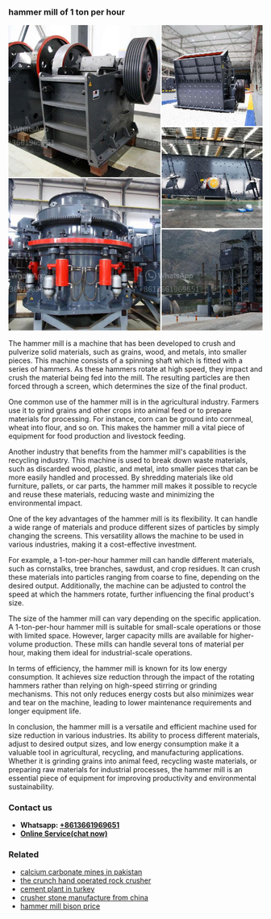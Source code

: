 <h3>hammer mill of 1 ton per hour</h3><img src='1706766747.jpg' alt=''><p>The hammer mill is a machine that has been developed to crush and pulverize solid materials, such as grains, wood, and metals, into smaller pieces. This machine consists of a spinning shaft which is fitted with a series of hammers. As these hammers rotate at high speed, they impact and crush the material being fed into the mill. The resulting particles are then forced through a screen, which determines the size of the final product.</p><p>One common use of the hammer mill is in the agricultural industry. Farmers use it to grind grains and other crops into animal feed or to prepare materials for processing. For instance, corn can be ground into cornmeal, wheat into flour, and so on. This makes the hammer mill a vital piece of equipment for food production and livestock feeding.</p><p>Another industry that benefits from the hammer mill's capabilities is the recycling industry. This machine is used to break down waste materials, such as discarded wood, plastic, and metal, into smaller pieces that can be more easily handled and processed. By shredding materials like old furniture, pallets, or car parts, the hammer mill makes it possible to recycle and reuse these materials, reducing waste and minimizing the environmental impact.</p><p>One of the key advantages of the hammer mill is its flexibility. It can handle a wide range of materials and produce different sizes of particles by simply changing the screens. This versatility allows the machine to be used in various industries, making it a cost-effective investment.</p><p>For example, a 1-ton-per-hour hammer mill can handle different materials, such as cornstalks, tree branches, sawdust, and crop residues. It can crush these materials into particles ranging from coarse to fine, depending on the desired output. Additionally, the machine can be adjusted to control the speed at which the hammers rotate, further influencing the final product's size.</p><p>The size of the hammer mill can vary depending on the specific application. A 1-ton-per-hour hammer mill is suitable for small-scale operations or those with limited space. However, larger capacity mills are available for higher-volume production. These mills can handle several tons of material per hour, making them ideal for industrial-scale operations.</p><p>In terms of efficiency, the hammer mill is known for its low energy consumption. It achieves size reduction through the impact of the rotating hammers rather than relying on high-speed stirring or grinding mechanisms. This not only reduces energy costs but also minimizes wear and tear on the machine, leading to lower maintenance requirements and longer equipment life.</p><p>In conclusion, the hammer mill is a versatile and efficient machine used for size reduction in various industries. Its ability to process different materials, adjust to desired output sizes, and low energy consumption make it a valuable tool in agricultural, recycling, and manufacturing applications. Whether it is grinding grains into animal feed, recycling waste materials, or preparing raw materials for industrial processes, the hammer mill is an essential piece of equipment for improving productivity and environmental sustainability.</p><h3>Contact us</h3><ul><li><strong>Whatsapp:&nbsp;<a href="https://wa.me/8613661969651">+8613661969651</a></strong></li><li><a href="https://swt.shibang-china.com/?git&amp;zhl&amp;hammer mill of 1 ton per hour"><strong>Online Service(chat now)</strong></a></li></ul><h3>Related</h3><ul><li><a href='calcium carbonate mines in pakistan.md'>calcium carbonate mines in pakistan</a></li><li><a href='the crunch hand operated rock crusher.md'>the crunch hand operated rock crusher</a></li><li><a href='cement plant in turkey.md'>cement plant in turkey</a></li><li><a href='crusher stone manufacture from china.md'>crusher stone manufacture from china</a></li><li><a href='hammer mill bison price.md'>hammer mill bison price</a></li></ul>